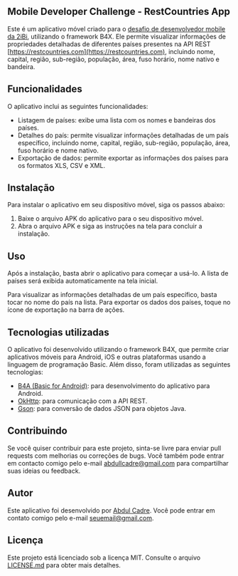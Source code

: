 ## Mobile Developer Challenge - RestCountries App

Este é um aplicativo móvel criado para o [desafio de desenvolvedor mobile da 2iBi](https://2ibi.com.br/mobile-developer-challenge/), utilizando o framework B4X. Ele permite visualizar informações de propriedades detalhadas de diferentes países presentes na API REST [https://restcountries.com](https://restcountries.com), incluindo nome, capital, região, sub-região, população, área, fuso horário, nome nativo e bandeira.

## Funcionalidades

O aplicativo inclui as seguintes funcionalidades:

- Listagem de países: exibe uma lista com os nomes e bandeiras dos países.
- Detalhes do país: permite visualizar informações detalhadas de um país específico, incluindo nome, capital, região, sub-região, população, área, fuso horário e nome nativo.
- Exportação de dados: permite exportar as informações dos países para os formatos XLS, CSV e XML.

## Instalação

Para instalar o aplicativo em seu dispositivo móvel, siga os passos abaixo:

1. Baixe o arquivo APK do aplicativo para o seu dispositivo móvel.
2. Abra o arquivo APK e siga as instruções na tela para concluir a instalação.

## Uso

Após a instalação, basta abrir o aplicativo para começar a usá-lo. A lista de países será exibida automaticamente na tela inicial.

Para visualizar as informações detalhadas de um país específico, basta tocar no nome do país na lista. Para exportar os dados dos países, toque no ícone de exportação na barra de ações.

## Tecnologias utilizadas

O aplicativo foi desenvolvido utilizando o framework B4X, que permite criar aplicativos móveis para Android, iOS e outras plataformas usando a linguagem de programação Basic. Além disso, foram utilizadas as seguintes tecnologias:

- [B4A (Basic for Android)](https://www.b4x.com/b4a.html): para desenvolvimento do aplicativo para Android.
- [OkHttp](https://square.github.io/okhttp/): para comunicação com a API REST.
- [Gson](https://github.com/google/gson): para conversão de dados JSON para objetos Java.

## Contribuindo

Se você quiser contribuir para este projeto, sinta-se livre para enviar pull requests com melhorias ou correções de bugs. Você também pode entrar em contacto comigo pelo e-mail [abdullcadre@gmail.com](mailto:abdullcadre@gmail.com) para compartilhar suas ideias ou feedback.

## Autor

Este aplicativo foi desenvolvido por [Abdul Cadre](https://github.com/abdullcadre). 
Você pode entrar em contato comigo pelo e-mail [seuemail@gmail.com](mailto:abdullcadre@gmail.com).

## Licença

Este projeto está licenciado sob a licença MIT. Consulte o arquivo [LICENSE.md](LICENSE.md) para obter mais detalhes.
